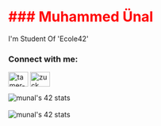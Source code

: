 <h1 style="color:red;">
### Muhammed Ünal
</h1>
I'm Student Of 'Ecole42'

### Connect with me:

<p align="left" color = "red">
<a href="https://www.linkedin.com/in/muhammed-%C3%BCnal-487170209/" target="blank"><img align="center" src="https://cdn.jsdelivr.net/npm/simple-icons@3.0.1/icons/linkedin.svg" alt="tamer-yaz-b212201b0" height="30" width="40" /></a>
<a href="https://www.instagram.com/muhammedunal82/" target="blank"><img align="center" src="https://cdn.jsdelivr.net/npm/simple-icons@3.0.1/icons/instagram.svg" alt="zuck" height="30" width="40" /></a>
</p>

![munal's 42 stats](https://badge42.herokuapp.com/api/stats/munal?darkmode=true&cursus=C%20Piscine)
<br> <br> 
![munal's 42 stats](https://badge42.herokuapp.com/api/stats/munal?privacyEmail=true)
